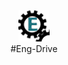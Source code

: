 <div align=center><img width="50" height="50" src="https://github.com/343830384/Eng/blob/master/img/80.png"/></div>
<div align=center font-size='30px'>#Eng-Drive</div>